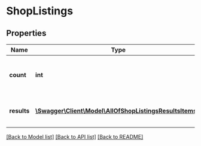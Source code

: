 # ShopListings

## Properties
Name | Type | Description | Notes
------------ | ------------- | ------------- | -------------
**count** | **int** | The number of ShopListing resources found. | [optional] 
**results** | [**\Swagger\Client\Model\AllOfShopListingsResultsItems[]**](.md) | The ShopListing resources found. | [optional] 

[[Back to Model list]](../../README.md#documentation-for-models) [[Back to API list]](../../README.md#documentation-for-api-endpoints) [[Back to README]](../../README.md)

